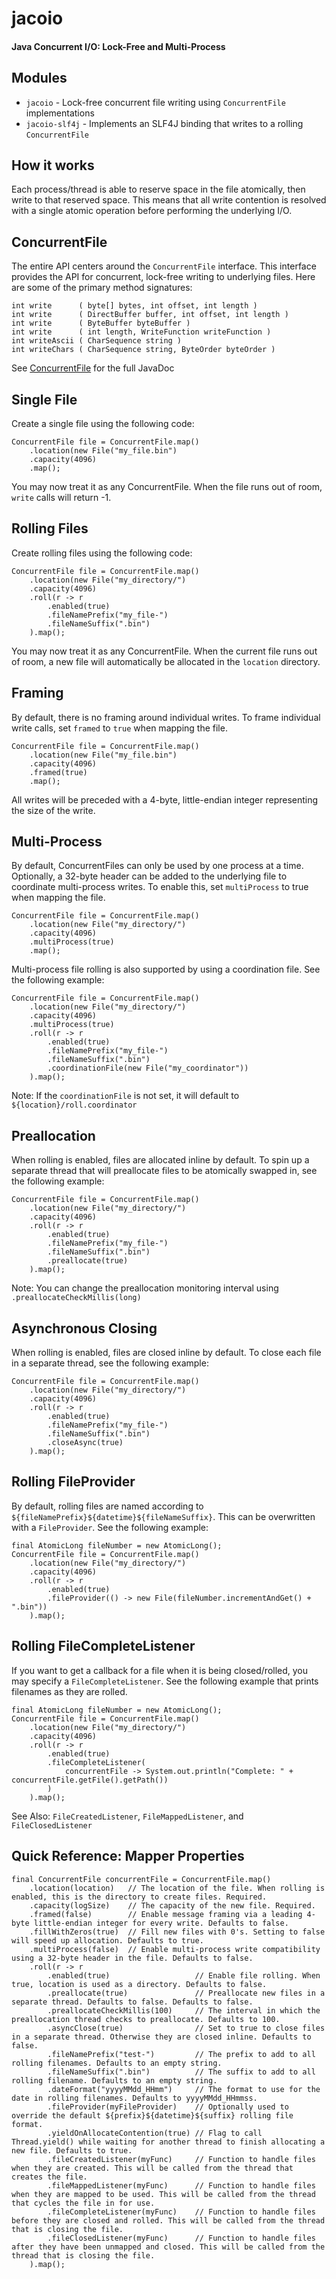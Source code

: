 # jacoio
#### Java Concurrent I/O: Lock-Free and Multi-Process


## Modules
- `jacoio` - Lock-free concurrent file writing using `ConcurrentFile` implementations
- `jacoio-slf4j` - Implements an SLF4J binding that writes to a rolling `ConcurrentFile`


## How it works
Each process/thread is able to reserve space in the file atomically, then write to that reserved space. This means that all write contention is resolved with a single atomic operation before performing the underlying I/O.
  

## ConcurrentFile
The entire API centers around the `ConcurrentFile` interface. This interface provides the API for concurrent, lock-free writing to underlying files. Here are some of the primary method signatures:
```
int write      ( byte[] bytes, int offset, int length )
int write      ( DirectBuffer buffer, int offset, int length )
int write      ( ByteBuffer byteBuffer )
int write      ( int length, WriteFunction writeFunction )
int writeAscii ( CharSequence string )
int writeChars ( CharSequence string, ByteOrder byteOrder )
```
See [ConcurrentFile](jacoio/src/main/java/io/thill/jacoio/ConcurrentFile.java) for the full JavaDoc


## Single File

Create a single file using the following code:
```
ConcurrentFile file = ConcurrentFile.map()
    .location(new File("my_file.bin")
    .capacity(4096)
    .map();
```

You may now treat it as any ConcurrentFile. When the file runs out of room, `write` calls will return -1.


## Rolling Files
Create rolling files using the following code:
```
ConcurrentFile file = ConcurrentFile.map()
    .location(new File("my_directory/")
    .capacity(4096)
    .roll(r -> r
        .enabled(true)
        .fileNamePrefix("my_file-")
        .fileNameSuffix(".bin")
    ).map();
```
You may now treat it as any ConcurrentFile. When the current file runs out of room, a new file will automatically be allocated in the `location` directory.


## Framing
By default, there is no framing around individual writes. To frame individual write calls, set `framed` to `true` when mapping the file. 
```
ConcurrentFile file = ConcurrentFile.map()
    .location(new File("my_file.bin")
    .capacity(4096)
    .framed(true)
    .map();
```
All writes will be preceded with a 4-byte, little-endian integer representing the size of the write. 


## Multi-Process
By default, ConcurrentFiles can only be used by one process at a time. Optionally, a 32-byte header can be added to the underlying file to coordinate multi-process writes. To enable this, set `multiProcess` to true when mapping the file.
```
ConcurrentFile file = ConcurrentFile.map()
    .location(new File("my_directory/")
    .capacity(4096)
    .multiProcess(true)
    .map();
```
Multi-process file rolling is also supported by using a coordination file. See the following example:
```
ConcurrentFile file = ConcurrentFile.map()
    .location(new File("my_directory/")
    .capacity(4096)
    .multiProcess(true)
    .roll(r -> r
        .enabled(true)
        .fileNamePrefix("my_file-")
        .fileNameSuffix(".bin")
        .coordinationFile(new File("my_coordinator"))
    ).map();
```
Note: If the `coordinationFile` is not set, it will default to `${location}/roll.coordinator`


## Preallocation
When rolling is enabled, files are allocated inline by default. To spin up a separate thread that will preallocate files to be atomically swapped in, see the following example:
```
ConcurrentFile file = ConcurrentFile.map()
    .location(new File("my_directory/")
    .capacity(4096)
    .roll(r -> r
        .enabled(true)
        .fileNamePrefix("my_file-")
        .fileNameSuffix(".bin")
        .preallocate(true)
    ).map();
```
Note: You can change the preallocation monitoring interval using `.preallocateCheckMillis(long)`


## Asynchronous Closing
When rolling is enabled, files are closed inline by default. To close each file in a separate thread, see the following example:
```
ConcurrentFile file = ConcurrentFile.map()
    .location(new File("my_directory/")
    .capacity(4096)
    .roll(r -> r
        .enabled(true)
        .fileNamePrefix("my_file-")
        .fileNameSuffix(".bin")
        .closeAsync(true)
    ).map();
```
 

## Rolling FileProvider
By default, rolling files are named according to `${fileNamePrefix}${datetime}${fileNameSuffix}`. This can be overwritten with a `FileProvider`. See the following example:
```
final AtomicLong fileNumber = new AtomicLong();
ConcurrentFile file = ConcurrentFile.map()
    .location(new File("my_directory/")
    .capacity(4096)
    .roll(r -> r
        .enabled(true)
        .fileProvider(() -> new File(fileNumber.incrementAndGet() + ".bin"))
    ).map();
```


## Rolling FileCompleteListener
If you want to get a callback for a file when it is being closed/rolled, you may specify a `FileCompleteListener`. See the following example that prints filenames as they are rolled.
```
final AtomicLong fileNumber = new AtomicLong();
ConcurrentFile file = ConcurrentFile.map()
    .location(new File("my_directory/")
    .capacity(4096)
    .roll(r -> r
        .enabled(true)
        .fileCompleteListener(
            concurrentFile -> System.out.println("Complete: " + concurrentFile.getFile().getPath())
        )
    ).map();
```
See Also: `FileCreatedListener`, `FileMappedListener`, and `FileClosedListener`


## Quick Reference: Mapper Properties
```
final ConcurrentFile concurrentFile = ConcurrentFile.map()
    .location(location)   // The location of the file. When rolling is enabled, this is the directory to create files. Required.
    .capacity(logSize)    // The capacity of the new file. Required.
    .framed(false)        // Enable message framing via a leading 4-byte little-endian integer for every write. Defaults to false.
    .fillWithZeros(true)  // Fill new files with 0's. Setting to false will speed up allocation. Defaults to true.
    .multiProcess(false)  // Enable multi-process write compatibility using a 32-byte header in the file. Defaults to false.
    .roll(r -> r
        .enabled(true)                   // Enable file rolling. When true, location is used as a directory. Defaults to false.       
        .preallocate(true)               // Preallocate new files in a separate thread. Defaults to false. Defaults to false.
        .preallocateCheckMillis(100)     // The interval in which the preallocation thread checks to preallocate. Defaults to 100.
        .asyncClose(true)                // Set to true to close files in a separate thread. Otherwise they are closed inline. Defaults to false.
        .fileNamePrefix("test-")         // The prefix to add to all rolling filenames. Defaults to an empty string.
        .fileNameSuffix(".bin")          // The suffix to add to all rolling filename. Defaults to an empty string.
        .dateFormat("yyyyMMdd_HHmm")     // The format to use for the date in rolling filenames. Defaults to yyyyMMdd_HHmmss.
        .fileProvider(myFileProvider)    // Optionally used to override the default ${prefix}${datetime}${suffix} rolling file format.
        .yieldOnAllocateContention(true) // Flag to call Thread.yield() while waiting for another thread to finish allocating a new file. Defaults to true.
        .fileCreatedListener(myFunc)     // Function to handle files when they are created. This will be called from the thread that creates the file.
        .fileMappedListener(myFunc)      // Function to handle files when they are mapped to be used. This will be called from the thread that cycles the file in for use.
        .fileCompleteListener(myFunc)    // Function to handle files before they are closed and rolled. This will be called from the thread that is closing the file.
        .fileClosedListener(myFunc)      // Function to handle files after they have been unmapped and closed. This will be called from the thread that is closing the file.
    ).map();
```
